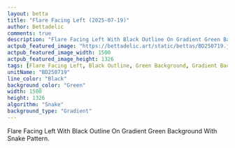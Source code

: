 ```yaml
---
layout: betta
title: "Flare Facing Left (2025-07-19)"
author: Bettadelic
comments: true
description: "Flare Facing Left With Black Outline On Gradient Green Background With Snake Pattern."
actpub_featured_image: "https://bettadelic.art/static/bettas/BD250719.jpg"
actpub_featured_image_width: 1500
actpub_featured_image_height: 1326
tags: [Flare Facing Left, Black Outline, Green Background, Gradient Background Pattern, Snake Pattern, July 2025]
unitName: "BD250719"
line_color: "Black"
background_color: "Green"
width: 1500
height: 1326
algorithm: "Snake"
background_type: "Gradient"
---
```


Flare Facing Left With Black Outline On Gradient Green Background With Snake Pattern.
